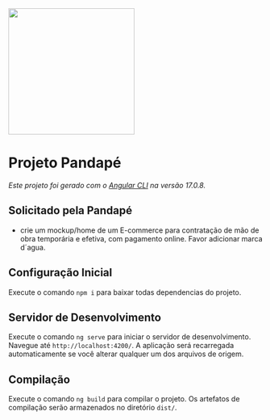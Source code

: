 
<img width="250" src="https://github.com/jonataspm/pandape-project/assets/87205813/f7a11ae5-c116-4c21-a212-278481c8da6a"/>

# Projeto Pandapé

_Este projeto foi gerado com o [Angular CLI](https://github.com/angular/angular-cli) na versão 17.0.8._

## Solicitado pela Pandapé
- crie um mockup/home de um E-commerce para contratação de mão de obra temporária e efetiva, com pagamento online. Favor adicionar marca d´agua.

## Configuração Inicial

Execute o comando `npm i` para baixar todas dependencias do projeto.

## Servidor de Desenvolvimento

Execute o comando `ng serve` para iniciar o servidor de desenvolvimento. Navegue até `http://localhost:4200/`. A aplicação será recarregada automaticamente se você alterar qualquer um dos arquivos de origem.

## Compilação

Execute o comando `ng build` para compilar o projeto. Os artefatos de compilação serão armazenados no diretório `dist/`.

